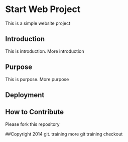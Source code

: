 # Start Web Project

This is a simple website project

## Introduction

This is introduction. More introduction

## Purpose

This is purpose. More purpose

## Deployment

## How to Contribute

Please fork this repository

##Copyright
2014 git. training
more git training checkout